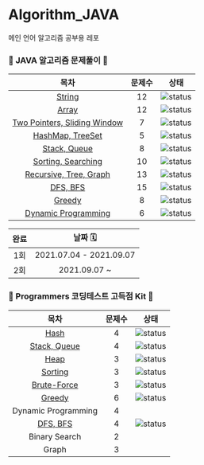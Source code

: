 # Algorithm_JAVA
메인 언어 알고리즘 공부용 레포

### 📘 JAVA 알고리즘 문제풀이 📘
| 목차| 문제수 | 상태
|:------:|:---------:|:---------:|
| [String](https://github.com/SooYeonida/Algorithm_JAVA/tree/master/Java%20Lecture%20Problems/String) | 12 | ![status][Complete]|
| [Array](https://github.com/SooYeonida/Algorithm_JAVA/tree/master/Java%20Lecture%20Problems/Array) | 12|![status][Complete]|
| [Two Pointers, Sliding Window](https://github.com/SooYeonida/Algorithm_JAVA/tree/master/Java%20Lecture%20Problems/Two_Pointers%26Sliding_Window) | 7|![status][Complete]|
| [HashMap, TreeSet](https://github.com/SooYeonida/Algorithm_JAVA/tree/master/Java%20Lecture%20Problems/HashMap%26TreeSet) | 5|   ![status][Complete]|
| [Stack, Queue](https://github.com/SooYeonida/Algorithm_JAVA/tree/master/Java%20Lecture%20Problems/Stack%2CQueue) | 8|   ![status][Complete]|
| [Sorting, Searching](https://github.com/SooYeonida/Algorithm_JAVA/tree/master/Java%20Lecture%20Problems/Sorting%2CSearching) | 10|  ![status][Complete]|
| [Recursive, Tree, Graph](https://github.com/SooYeonida/Algorithm_JAVA/tree/master/Java%20Lecture%20Problems/Recursive%2C%20Tree%2C%20Graph) | 13|   ![status][Complete]|
| [DFS, BFS](https://github.com/SooYeonida/Algorithm_JAVA/tree/master/Java%20Lecture%20Problems/Recursive%2C%20Tree%2C%20Graph) | 15|   ![status][Complete]|
| [Greedy](https://github.com/SooYeonida/Algorithm_JAVA/tree/master/Java%20Lecture%20Problems/Greedy) | 8|   ![status][Complete]|
| [Dynamic Programming](https://github.com/SooYeonida/Algorithm_JAVA/tree/master/Java%20Lecture%20Problems/Dynamic%20Programming) | 6| ![status][Complete]|

| 완료| 날짜  🗓 |
|:------:|:---------:|
|1회| 2021.07.04 - 2021.09.07|
|2회| 2021.09.07 ~|


### 📗 Programmers 코딩테스트 고득점 Kit 📗
| 목차| 문제수 | 상태
|:------:|:---------:|:---------:|
| [Hash](https://github.com/SooYeonida/Algorithm_JAVA/tree/master/Programmers/%ED%95%B4%EC%8B%9C)   |  4  |![status][Doing]|
| [Stack, Queue](https://github.com/SooYeonida/Algorithm_JAVA/tree/master/Programmers/%EC%8A%A4%ED%83%9D_%ED%81%90) |  4  |![status][Doing]|
| [Heap](https://github.com/SooYeonida/Algorithm_JAVA/tree/master/Programmers/%ED%9E%99)   |  3  |![status][Doing]|
| [Sorting](https://github.com/SooYeonida/Algorithm_JAVA/tree/master/Programmers/%EC%A0%95%EB%A0%AC) |  3|![status][Doing]|
| [Brute-Force](https://github.com/SooYeonida/Algorithm_JAVA/tree/master/Programmers/%EC%99%84%EC%A0%84%ED%83%90%EC%83%89) |  3|![status][Doing]|
| [Greedy](https://github.com/SooYeonida/Algorithm_JAVA/tree/master/Programmers/%ED%83%90%EC%9A%95%EB%B2%95) |  6|![status][Doing]|
| Dynamic Programming |  4||
| [DFS, BFS](https://github.com/SooYeonida/Algorithm_JAVA/tree/master/Programmers/DFS_BFS) |  4|![status][Doing]|
| Binary Search |  2||
| Graph |  3||



[Complete]: https://img.shields.io/static/v1?label=&message=Complete&color=B6E6FC
[Doing]: https://img.shields.io/static/v1?label=&message=Doing&color=FFA8EA


